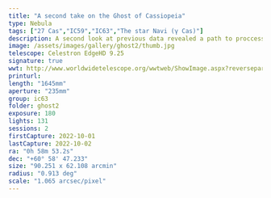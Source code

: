 ```yaml
---
title: "A second take on the Ghost of Cassiopeia"
type: Nebula
tags: ["27 Cas","IC59","IC63","The star Navi (γ Cas)"]
description: A second look at previous data revealed a path to proccessing that would expose much more of the nebula than my previous attempts. This is the ghost as it should be.
image: /assets/images/gallery/ghost2/thumb.jpg
telescope: Celestron EdgeHD 9.25
signature: true
wwt: http://www.worldwidetelescope.org/wwtweb/ShowImage.aspx?reverseparity=True&scale=1.064701&name=ghost2.jpg&imageurl=https://deepskyworkflows.com/assets/images/gallery/ghost2/ghost2.jpg&credits=Astrometry.net+User+(All+Rights+Reserved)&creditsUrl=&ra=15.330611&dec=60.597351&x=1030.7&y=2378.5&rotation=330.14&thumb=https://deepskyworkflows.com/assets/images/gallery/ghost2/thumb.jpg
printurl: 
length: "1645mm"
aperture: "235mm"
group: ic63
folder: ghost2
exposure: 180
lights: 131
sessions: 2
firstCapture: 2022-10-01 
lastCapture: 2022-10-02 
ra: "0h 58m 53.2s"
dec: "+60° 58' 47.233"
size: "90.251 x 62.108 arcmin"
radius: "0.913 deg"
scale: "1.065 arcsec/pixel"
---
```

